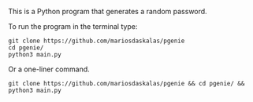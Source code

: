 This is a Python program that generates a random password.

To run the program in the terminal type:

```shell
git clone https://github.com/mariosdaskalas/pgenie
cd pgenie/
python3 main.py
```

Or a one-liner command.

```shell
git clone https://github.com/mariosdaskalas/pgenie && cd pgenie/ && python3 main.py

```